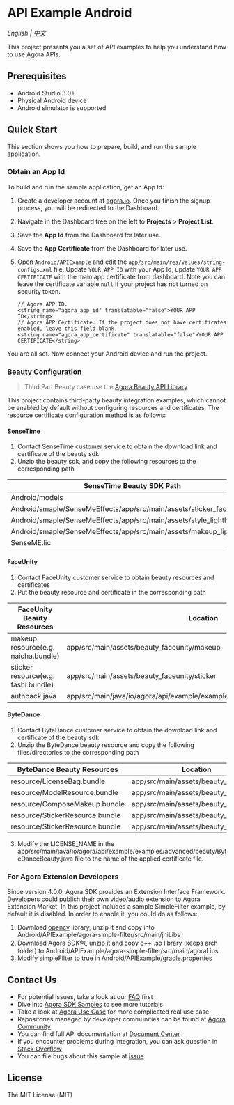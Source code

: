# API Example Android

*English | [中文](README.zh.md)*

This project presents you a set of API examples to help you understand how to use Agora APIs.

## Prerequisites

- Android Studio 3.0+
- Physical Android device
- Android simulator is supported

## Quick Start

This section shows you how to prepare, build, and run the sample application.

### Obtain an App Id

To build and run the sample application, get an App Id:

1. Create a developer account at [agora.io](https://dashboard.agora.io/signin/). Once you finish the signup process, you will be redirected to the Dashboard.
2. Navigate in the Dashboard tree on the left to **Projects** > **Project List**.
3. Save the **App Id** from the Dashboard for later use.
4. Save the **App Certificate** from the Dashboard for later use.

5. Open `Android/APIExample` and edit the `app/src/main/res/values/string-configs.xml` file. Update `YOUR APP ID` with your App Id, update `YOUR APP CERTIFICATE` with the main app certificate from dashboard. Note you can leave the certificate variable `null` if your project has not turned on security token.

    ```
    // Agora APP ID.
    <string name="agora_app_id" translatable="false">YOUR APP ID</string>
    // Agora APP Certificate. If the project does not have certificates enabled, leave this field blank.
    <string name="agora_app_certificate" translatable="false">YOUR APP CERTIFICATE</string>
    ```

You are all set. Now connect your Android device and run the project.

### Beauty Configuration

> Third Part Beauty case use
> the [Agora Beauty API Library](https://github.com/AgoraIO-Community/BeautyAPI)

This project contains third-party beauty integration examples, which cannot be enabled by default
without configuring resources and certificates. The resource certificate configuration method is as
follows:

#### SenseTime

1. Contact SenseTime customer service to obtain the download link and certificate of the beauty sdk
2. Unzip the beauty sdk, and copy the following resources to the corresponding path

| SenseTime Beauty SDK Path                                            | Location                                                 |
|----------------------------------------------------------------------|----------------------------------------------------------|
| Android/models                                                       | app/src/main/assets/beauty_sensetime/models              |
| Android/smaple/SenseMeEffects/app/src/main/assets/sticker_face_shape | app/src/main/assets/beauty_sensetime/sticker_face_shape  |
| Android/smaple/SenseMeEffects/app/src/main/assets/style_lightly      | app/src/main/assets/beauty_sensetime/style_lightly       |
| Android/smaple/SenseMeEffects/app/src/main/assets/makeup_lip         | app/src/main/assets/beauty_sensetime/makeup_lip          |
| SenseME.lic                                                          | app/src/main/assets/beauty_sensetime/license/SenseME.lic |

#### FaceUnity

1. Contact FaceUnity customer service to obtain beauty resources and certificates
2. Put the beauty resource and certificate in the corresponding path

| FaceUnity Beauty Resources          | Location                                                                       |
|-------------------------------------|--------------------------------------------------------------------------------|
| makeup resource(e.g. naicha.bundle) | app/src/main/assets/beauty_faceunity/makeup                                    |
| sticker resource(e.g. fashi.bundle) | app/src/main/assets/beauty_faceunity/sticker                                   |
| authpack.java                       | app/src/main/java/io/agora/api/example/examples/advanced/beauty/authpack.java  |

#### ByteDance

1. Contact ByteDance customer service to obtain the download link and certificate of the beauty sdk
2. Unzip the ByteDance beauty resource and copy the following files/directories to the corresponding path

| ByteDance Beauty Resources      | Location                             |
|---------------------------------|--------------------------------------|
| resource/LicenseBag.bundle      | app/src/main/assets/beauty_bytedance |
| resource/ModelResource.bundle   | app/src/main/assets/beauty_bytedance |
| resource/ComposeMakeup.bundle   | app/src/main/assets/beauty_bytedance |
| resource/StickerResource.bundle | app/src/main/assets/beauty_bytedance |
| resource/StickerResource.bundle | app/src/main/assets/beauty_bytedance |

3. Modify the LICENSE_NAME in the app/src/main/java/io/agora/api/example/examples/advanced/beauty/ByteDanceBeauty.java file to the name of the applied certificate file.


### For Agora Extension Developers

Since version 4.0.0, Agora SDK provides an Extension Interface Framework. Developers could publish their own video/audio extension to Agora Extension Market. In this project includes a sample SimpleFilter example, by default it is disabled.
In order to enable it, you could do as follows:

1. Download [opencv](https://agora-adc-artifacts.s3.cn-north-1.amazonaws.com.cn/androidLibs/opencv4.zip) library, unzip it and copy into Android/APIExample/agora-simple-filter/src/main/jniLibs
2. Download [Agora SDK包](https://docs.agora.io/cn/video-call-4.x/downloads?platform=Android), unzip it and copy c++ .so library (keeps arch folder) to Android/APIExample/agora-simple-filter/src/main/agoraLibs
3. Modify simpleFilter to true in Android/APIExample/gradle.properties

## Contact Us

- For potential issues, take a look at our [FAQ](https://docs.agora.io/en/faq) first
- Dive into [Agora SDK Samples](https://github.com/AgoraIO) to see more tutorials
- Take a look at [Agora Use Case](https://github.com/AgoraIO-usecase) for more complicated real use case
- Repositories managed by developer communities can be found at [Agora Community](https://github.com/AgoraIO-Community)
- You can find full API documentation at [Document Center](https://docs.agora.io/en/)
- If you encounter problems during integration, you can ask question in [Stack Overflow](https://stackoverflow.com/questions/tagged/agora.io)
- You can file bugs about this sample at [issue](https://github.com/AgoraIO/API-Examples/issues)

## License

The MIT License (MIT)
